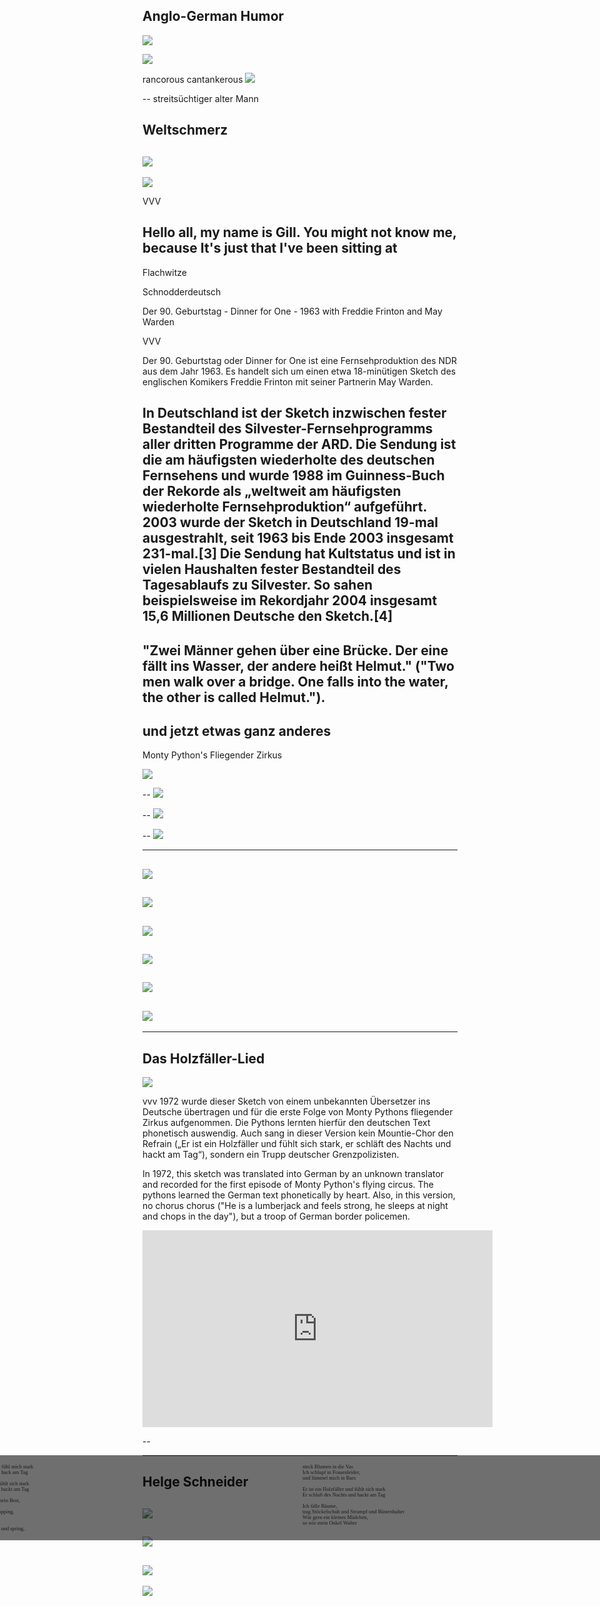 ## Anglo-German Humor 

![](Pictures/oldMan.png)

![](Pictures/sleeping.png)

rancorous
cantankerous
![](Pictures/cantankerous.png)


--
streitsüchtiger alter Mann 



Weltschmerz
--
![](Pictures/dinner.png)
--
![](Pictures/dinner2.png)


VVV

Hello all,
my name is Gill. You might not know me, because 
It's just that I've been sitting at 
--

Flachwitze

Schnodderdeutsch

Der 90. Geburtstag - Dinner for One - 1963 with Freddie Frinton and May Warden

VVV

Der 90. Geburtstag oder Dinner for One ist eine Fernsehproduktion des NDR aus dem Jahr 1963. Es handelt sich um einen etwa 18-minütigen Sketch des englischen Komikers Freddie Frinton mit seiner Partnerin May Warden.

In Deutschland ist der Sketch inzwischen fester Bestandteil des Silvester-Fernsehprogramms aller dritten Programme der ARD. Die Sendung ist die am häufigsten wiederholte des deutschen Fernsehens und wurde 1988 im Guinness-Buch der Rekorde als „weltweit am häufigsten wiederholte Fernsehproduktion“ aufgeführt. 2003 wurde der Sketch in Deutschland 19-mal ausgestrahlt, seit 1963 bis Ende 2003 insgesamt 231-mal.[3] Die Sendung hat Kultstatus und ist in vielen Haushalten fester Bestandteil des Tagesablaufs zu Silvester. So sahen beispielsweise im Rekordjahr 2004 insgesamt 15,6 Millionen Deutsche den Sketch.[4] 
---
"Zwei Männer gehen über eine Brücke. Der eine fällt ins Wasser, der andere heißt Helmut." ("Two men walk over a bridge. One falls into the water, the other is called Helmut.").
---
und jetzt etwas ganz anderes
--
Monty Python's Fliegender Zirkus

![](Pictures/zirkus.png)

--
![](Pictures/dieGruppe.png)

--
![](Pictures/dieGruppeFarbig.png)

--
![](Pictures/zirkus2.png)

---
![](Pictures/venedig1.png)
--
![](Pictures/venedig2.png)
--
![](Pictures/venedig3.png)
---
![](Pictures/keineToilet.png)
--
![](Pictures/keineToilet2.png)
--
![](Pictures/keineToilet3.png)
--


---
## Das Holzfäller-Lied

![](Pictures/holzfaller.png)

vvv
1972 wurde dieser Sketch von einem unbekannten Übersetzer ins Deutsche übertragen und für die erste Folge von Monty Pythons fliegender Zirkus aufgenommen. Die Pythons lernten hierfür den deutschen Text phonetisch auswendig. Auch sang in dieser Version kein Mountie-Chor den Refrain („Er ist ein Holzfäller und fühlt sich stark, er schläft des Nachts und hackt am Tag“), sondern ein Trupp deutscher Grenzpolizisten.

In 1972, this sketch was translated into German by an unknown translator and recorded for the first episode of Monty Python's flying circus. The pythons learned the German text phonetically by heart. Also, in this version, no chorus chorus ("He is a lumberjack and feels strong, he sleeps at night and chops in the day"), but a troop of German border policemen.
<!--.slide: data-background-video="" data-background-video-loop="true" data-background-video-muted="true"-->

<iframe width="560" height="315" src="https://www.youtube.com/embed/aiVOG199X2c" frameborder="0" allowfullscreen></iframe>

--

<div style="-webkit-columns: 400px 2; -moz-columns: 400px 2; columns: 300px 2; font-family: 'Bentham', serif;font-size:60%;text-align:left;background-color: rgba(0, 0, 0, .56);padding:14px;border-radius:7px;position:absolute;right:-100px;left:-100px;">
Ich bin ein Holzfäller und fühl mich stark
<br> Ich schlaf des Nachts und hack am Tag 
<br> 
<br> Er ist ein Holzfäller und fühlt sich stark
<br> Er schlaft des Nachts und hackt am Tag 
<br> 
<br> Ich fälle Bäume, ich ess mein Brot, 
<br> ich geh auf das WC
<br> Am Mittwoch geh ich shopping,
<br> kau Kekse zum kaffee 
<br> 
<br> Ich fälle Bäume und hupf und spring,
<br> steck Blumen in die Vas
<br> Ich schlupf in Frauenleider,
<br> und lümmel mich in Bars 
<br> 
<br> Er ist ein Holzfäller und fühlt sich stark
<br> Er schlaft des Nachts und hackt am Tag
<br> 
<br> Ich fälle Bäume,
<br> trag Stöckelschuh und Strumpf und Büstenhalter
<br> Wär gern ein kleines Mädchen,
<br> so wie mein Onkel Walter 
</div>

---
## Helge Schneider

![](Pictures/helge.png)
--
![](Pictures/helge2.png)
--
![](Pictures/helge3.png)
--
![](Pictures/helge4.png)